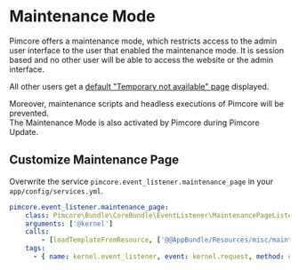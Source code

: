 # Maintenance Mode

Pimcore offers a maintenance mode, which restricts access to the admin user interface to the user that enabled the maintenance mode. It is session based 
and no other user will be able to access the website or the admin interface. 

All other users get a [default "Temporary not available" page](https://rawgit.com/pimcore/pimcore/master/pimcore/lib/Pimcore/Bundle/CoreBundle/Resources/misc/maintenance.html) 
displayed. 

Moreover, maintenance scripts and headless executions of Pimcore will be prevented.  
The Maintenance Mode is also activated by Pimcore during Pimcore Update.
 

## Customize Maintenance Page

Overwrite the service `pimcore.event_listener.maintenance_page` in your `app/config/services.yml`. 

```yaml
pimcore.event_listener.maintenance_page:
    class: Pimcore\Bundle\CoreBundle\EventListener\MaintenancePageListener
    arguments: ['@kernel']
    calls:
        - [loadTemplateFromResource, ['@@AppBundle/Resources/misc/maintenance.html']]
    tags:
      - { name: kernel.event_listener, event: kernel.request, method: onKernelRequest, priority: 620 }
```
